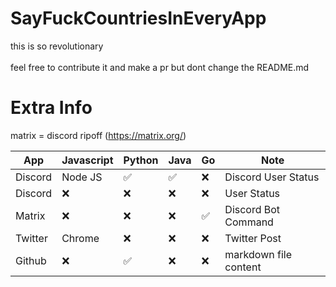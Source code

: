 # SayFuckCountriesInEveryApp

this is so revolutionary\
\
feel free to contribute it and make a pr but dont change the README.md

# Extra Info

matrix = discord ripoff (https://matrix.org/)

| App     | Javascript         | Python             | Java               | Go                 | Note                  |
|---------|--------------------|--------------------|--------------------|--------------------|-----------------------|
| Discord | Node JS            | :white_check_mark: | :white_check_mark: | :x:                | Discord User Status   |
| Discord | :x:                | :x:                | :x:                | :x:                | User Status           |
| Matrix  | :x:                | :x:                | :x:                | :white_check_mark: | Discord Bot Command   |
| Twitter | Chrome             | :x:                | :x:                | :x:                | Twitter Post          |
| Github  | :x:                | :white_check_mark: | :x:                | :x:                | markdown file content |
